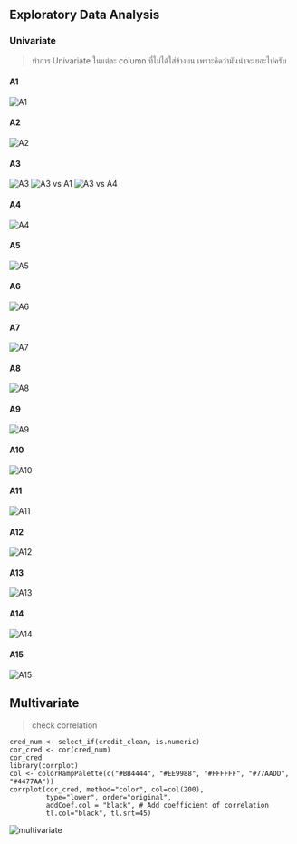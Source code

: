 ## Exploratory Data Analysis
### Univariate

> ทำการ Univariate ในแต่ละ column ที่ไม่ได้ใส่ข้างบน เพราะคิดว่ามันน่าจะเยอะไปครับ 
#### A1

![A1](https://user-images.githubusercontent.com/67301601/132985356-38e89aaf-b163-41a8-84cf-73aed4fa6c13.png)

#### A2

![A2](https://user-images.githubusercontent.com/67301601/132985578-318fe954-6d1a-423b-b91c-0c23ffe23be1.png)

#### A3

![A3](https://user-images.githubusercontent.com/67301601/132985593-ce603609-2d10-487f-8b28-aed40a7fc69c.png)
![A3 vs A1](https://user-images.githubusercontent.com/67301601/132985800-e71fbe36-47e5-477b-a746-4a429e901408.png)
![A3 vs A4](https://user-images.githubusercontent.com/67301601/132985801-28fdd74c-3afb-41cd-9f9c-5a772e4b5da4.png)


#### A4

![A4](https://user-images.githubusercontent.com/67301601/132985772-1cad1d6a-864b-4de6-b4fb-f5db793fc123.png)

#### A5

![A5](https://user-images.githubusercontent.com/67301601/132985781-57aba285-40fc-4a44-b1d1-878174757066.png)

#### A6

![A6](https://user-images.githubusercontent.com/67301601/132985858-213627e4-37e8-4ccb-9c06-6ae096bae027.png)

#### A7

![A7](https://user-images.githubusercontent.com/67301601/132985897-5f20f38e-a125-4392-9bc4-abb1a5e16aea.png)

#### A8

![A8](https://user-images.githubusercontent.com/67301601/132985905-01f76610-f95c-4b67-b4a4-ad64baaa9504.png)

#### A9

![A9](https://user-images.githubusercontent.com/67301601/132985918-9ef0e24a-3d4a-4ad6-90e4-721d20514087.png)

#### A10

![A10](https://user-images.githubusercontent.com/67301601/132985931-90c6df1a-a6d9-4dc8-a396-a2a6065a3d1f.png)

#### A11

![A11](https://user-images.githubusercontent.com/67301601/132986218-1b2d5046-fdec-4107-a4e5-392d45b07dfe.png)

#### A12

![A12](https://user-images.githubusercontent.com/67301601/132986229-454f8853-cc67-4ed7-8980-6b1a7716d9d7.png)

#### A13

![A13](https://user-images.githubusercontent.com/67301601/132986275-db25d078-e3f2-466a-a78b-a34d86266684.png)

#### A14

![A14](https://user-images.githubusercontent.com/67301601/132986302-eb230b70-c929-4b97-9399-5ad4fe136ea9.png)

#### A15

![A15](https://user-images.githubusercontent.com/67301601/132986307-7e588cdf-af78-44f3-ada8-402c4981fce3.png)

## Multivariate

> check correlation

~~~
cred_num <- select_if(credit_clean, is.numeric)
cor_cred <- cor(cred_num)
cor_cred
library(corrplot)
col <- colorRampPalette(c("#BB4444", "#EE9988", "#FFFFFF", "#77AADD", "#4477AA"))
corrplot(cor_cred, method="color", col=col(200),  
         type="lower", order="original", 
         addCoef.col = "black", # Add coefficient of correlation
         tl.col="black", tl.srt=45) 

~~~


![multivariate](https://user-images.githubusercontent.com/67301601/132986684-3b7ffdbb-1866-4aac-8518-4e052b631643.png)

